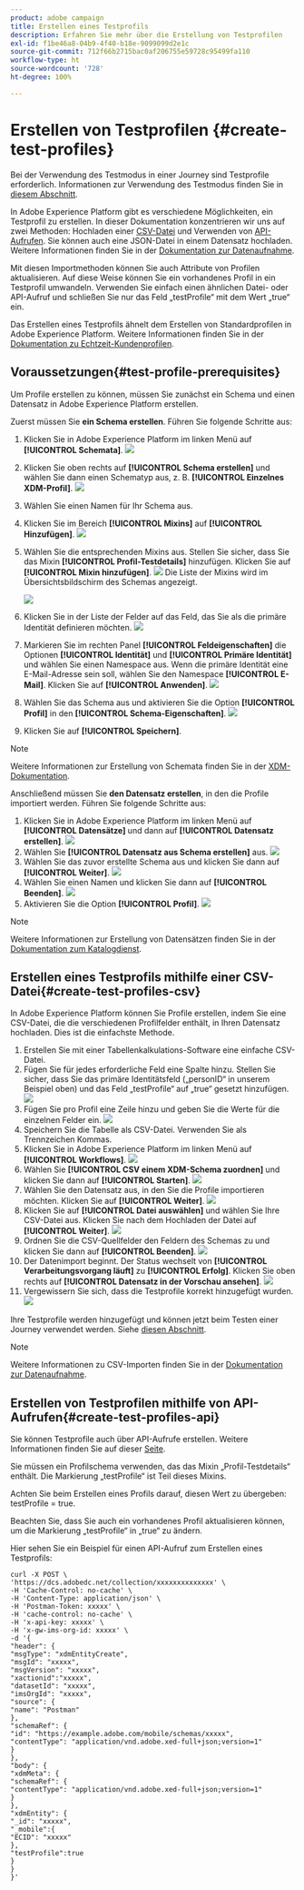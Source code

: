 ```yaml
---
product: adobe campaign
title: Erstellen eines Testprofils
description: Erfahren Sie mehr über die Erstellung von Testprofilen
exl-id: f1be46a8-04b9-4f40-b18e-9099099d2e1c
source-git-commit: 712f66b2715bac0af206755e59728c95499fa110
workflow-type: ht
source-wordcount: '728'
ht-degree: 100%

---
```


# Erstellen von Testprofilen {#create-test-profiles}

Bei der Verwendung des Testmodus in einer Journey sind Testprofile erforderlich. Informationen zur Verwendung des Testmodus finden Sie in [diesem Abschnitt](../building-journeys/testing-the-journey.md).

In Adobe Experience Platform gibt es verschiedene Möglichkeiten, ein Testprofil zu erstellen. In dieser Dokumentation konzentrieren wir uns auf zwei Methoden: Hochladen einer [CSV-Datei](../building-journeys/creating-test-profiles.md#create-test-profiles-csv) und Verwenden von [API-Aufrufen](../building-journeys/creating-test-profiles.md#create-test-profiles-api). Sie können auch eine JSON-Datei in einem Datensatz hochladen. Weitere Informationen finden Sie in der [Dokumentation zur Datenaufnahme](https://experienceleague.adobe.com/docs/experience-platform/ingestion/tutorials/ingest-batch-data.html?lang=de#add-data-to-dataset).

Mit diesen Importmethoden können Sie auch Attribute von Profilen aktualisieren. Auf diese Weise können Sie ein vorhandenes Profil in ein Testprofil umwandeln. Verwenden Sie einfach einen ähnlichen Datei- oder API-Aufruf und schließen Sie nur das Feld „testProfile“ mit dem Wert „true“ ein.

Das Erstellen eines Testprofils ähnelt dem Erstellen von Standardprofilen in Adobe Experience Platform. Weitere Informationen finden Sie in der [Dokumentation zu Echtzeit-Kundenprofilen](https://experienceleague.adobe.com/docs/experience-platform/profile/home.html?lang=de).

## Voraussetzungen{#test-profile-prerequisites}

Um Profile erstellen zu können, müssen Sie zunächst ein Schema und einen Datensatz in Adobe Experience Platform erstellen.

Zuerst müssen Sie **ein Schema erstellen**. Führen Sie folgende Schritte aus:

1. Klicken Sie in Adobe Experience Platform im linken Menü auf **[!UICONTROL Schemata]**.
   ![](../assets/test-profiles-0.png)
1. Klicken Sie oben rechts auf **[!UICONTROL Schema erstellen]** und wählen Sie dann einen Schematyp aus, z. B. **[!UICONTROL Einzelnes XDM-Profil]**.
   ![](../assets/test-profiles-1.png)
1. Wählen Sie einen Namen für Ihr Schema aus.
1. Klicken Sie im Bereich **[!UICONTROL Mixins]** auf **[!UICONTROL Hinzufügen]**.
   ![](../assets/test-profiles-1-bis.png)
1. Wählen Sie die entsprechenden Mixins aus. Stellen Sie sicher, dass Sie das Mixin **[!UICONTROL Profil-Testdetails]** hinzufügen. Klicken Sie auf **[!UICONTROL Mixin hinzufügen]**.
   ![](../assets/test-profiles-1-ter.png)
Die Liste der Mixins wird im Übersichtsbildschirm des Schemas angezeigt.

   ![](../assets/test-profiles-2.png)
1. Klicken Sie in der Liste der Felder auf das Feld, das Sie als die primäre Identität definieren möchten.
   ![](../assets/test-profiles-3.png)
1. Markieren Sie im rechten Panel **[!UICONTROL Feldeigenschaften]** die Optionen **[!UICONTROL Identität]** und **[!UICONTROL Primäre Identität]** und wählen Sie einen Namespace aus. Wenn die primäre Identität eine E-Mail-Adresse sein soll, wählen Sie den Namespace **[!UICONTROL E-Mail]**. Klicken Sie auf **[!UICONTROL Anwenden]**.
   ![](../assets/test-profiles-4.png)
1. Wählen Sie das Schema aus und aktivieren Sie die Option **[!UICONTROL Profil]** in den **[!UICONTROL Schema-Eigenschaften]**.
   ![](../assets/test-profiles-5.png)
1. Klicken Sie auf **[!UICONTROL Speichern]**.

>[!NOTE]
>
>Weitere Informationen zur Erstellung von Schemata finden Sie in der [XDM-Dokumentation](https://experienceleague.adobe.com/docs/experience-platform/xdm/ui/resources/schemas.html?lang=de#prerequisites).

Anschließend müssen Sie **den Datensatz erstellen**, in den die Profile importiert werden. Führen Sie folgende Schritte aus:

1. Klicken Sie in Adobe Experience Platform im linken Menü auf **[!UICONTROL Datensätze]** und dann auf **[!UICONTROL Datensatz erstellen]**.
   ![](../assets/test-profiles-6.png)
1. Wählen Sie **[!UICONTROL Datensatz aus Schema erstellen]** aus.
   ![](../assets/test-profiles-7.png)
1. Wählen Sie das zuvor erstellte Schema aus und klicken Sie dann auf **[!UICONTROL Weiter]**.
   ![](../assets/test-profiles-8.png)
1. Wählen Sie einen Namen und klicken Sie dann auf **[!UICONTROL Beenden]**.
   ![](../assets/test-profiles-9.png)
1. Aktivieren Sie die Option **[!UICONTROL Profil]**.
   ![](../assets/test-profiles-10.png)

>[!NOTE]
>
> Weitere Informationen zur Erstellung von Datensätzen finden Sie in der [Dokumentation zum Katalogdienst](https://experienceleague.adobe.com/docs/experience-platform/catalog/datasets/user-guide.html?lang=de#getting-started).

## Erstellen eines Testprofils mithilfe einer CSV-Datei{#create-test-profiles-csv}

In Adobe Experience Platform können Sie Profile erstellen, indem Sie eine CSV-Datei, die die verschiedenen Profilfelder enthält, in Ihren Datensatz hochladen. Dies ist die einfachste Methode.

1. Erstellen Sie mit einer Tabellenkalkulations-Software eine einfache CSV-Datei.
1. Fügen Sie für jedes erforderliche Feld eine Spalte hinzu. Stellen Sie sicher, dass Sie das primäre Identitätsfeld („personID“ in unserem Beispiel oben) und das Feld „testProfile“ auf „true“ gesetzt hinzufügen.
   ![](../assets/test-profiles-11.png)
1. Fügen Sie pro Profil eine Zeile hinzu und geben Sie die Werte für die einzelnen Felder ein.
   ![](../assets/test-profiles-12.png)
1. Speichern Sie die Tabelle als CSV-Datei. Verwenden Sie als Trennzeichen Kommas.
1. Klicken Sie in Adobe Experience Platform im linken Menü auf **[!UICONTROL Workflows]**.
   ![](../assets/test-profiles-14.png)
1. Wählen Sie **[!UICONTROL CSV einem XDM-Schema zuordnen]** und klicken Sie dann auf **[!UICONTROL Starten]**.
   ![](../assets/test-profiles-16.png)
1. Wählen Sie den Datensatz aus, in den Sie die Profile importieren möchten. Klicken Sie auf **[!UICONTROL Weiter]**.
   ![](../assets/test-profiles-17.png)
1. Klicken Sie auf **[!UICONTROL Datei auswählen]** und wählen Sie Ihre CSV-Datei aus. Klicken Sie nach dem Hochladen der Datei auf **[!UICONTROL Weiter]**.
   ![](../assets/test-profiles-18.png)
1. Ordnen Sie die CSV-Quellfelder den Feldern des Schemas zu und klicken Sie dann auf **[!UICONTROL Beenden]**.
   ![](../assets/test-profiles-19.png)
1. Der Datenimport beginnt. Der Status wechselt von **[!UICONTROL Verarbeitungsvorgang läuft]** zu **[!UICONTROL Erfolg]**. Klicken Sie oben rechts auf **[!UICONTROL Datensatz in der Vorschau ansehen]**.
   ![](../assets/test-profiles-20.png)
1. Vergewissern Sie sich, dass die Testprofile korrekt hinzugefügt wurden.
   ![](../assets/test-profiles-21.png)

Ihre Testprofile werden hinzugefügt und können jetzt beim Testen einer Journey verwendet werden. Siehe [diesen Abschnitt](../building-journeys/testing-the-journey.md).
>[!NOTE]
>
> Weitere Informationen zu CSV-Importen finden Sie in der [Dokumentation zur Datenaufnahme](https://experienceleague.adobe.com/docs/experience-platform/ingestion/tutorials/map-a-csv-file.html?lang=de#tutorials).

## Erstellen von Testprofilen mithilfe von API-Aufrufen{#create-test-profiles-api}

Sie können Testprofile auch über API-Aufrufe erstellen. Weitere Informationen finden Sie auf dieser [Seite](https://docs.adobe.com/content/help/de-DE/experience-platform/profile/home.html).

Sie müssen ein Profilschema verwenden, das das Mixin „Profil-Testdetails“ enthält. Die Markierung „testProfile“ ist Teil dieses Mixins.

Achten Sie beim Erstellen eines Profils darauf, diesen Wert zu übergeben: testProfile = true.

Beachten Sie, dass Sie auch ein vorhandenes Profil aktualisieren können, um die Markierung „testProfile“ in „true“ zu ändern.

Hier sehen Sie ein Beispiel für einen API-Aufruf zum Erstellen eines Testprofils:

```
curl -X POST \
'https://dcs.adobedc.net/collection/xxxxxxxxxxxxxx' \
-H 'Cache-Control: no-cache' \
-H 'Content-Type: application/json' \
-H 'Postman-Token: xxxxx' \
-H 'cache-control: no-cache' \
-H 'x-api-key: xxxxx' \
-H 'x-gw-ims-org-id: xxxxx' \
-d '{
"header": {
"msgType": "xdmEntityCreate",
"msgId": "xxxxx",
"msgVersion": "xxxxx",
"xactionid":"xxxxx",
"datasetId": "xxxxx",
"imsOrgId": "xxxxx",
"source": {
"name": "Postman"
},
"schemaRef": {
"id": "https://example.adobe.com/mobile/schemas/xxxxx",
"contentType": "application/vnd.adobe.xed-full+json;version=1"
}
},
"body": {
"xdmMeta": {
"schemaRef": {
"contentType": "application/vnd.adobe.xed-full+json;version=1"
}
},
"xdmEntity": {
"_id": "xxxxx",
"_mobile":{
"ECID": "xxxxx"
},
"testProfile":true
}
}
}'
```
